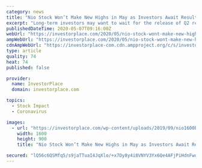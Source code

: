 ```yaml
---
category: news
title: "Nio Stock Won’t Make New Highs in May as Investors Await Results in June"
excerpt: "Long-term investors may want to wait for the release of Q2 results before they buy NIO stock. China EVs are under pressure."
publishedDateTime: 2020-05-07T09:16:00Z
webUrl: "https://investorplace.com/2020/05/nio-stock-wont-make-new-highs-in-may-as-investors-await-results-in-june/"
ampWebUrl: "https://investorplace.com/2020/05/nio-stock-wont-make-new-highs-in-may-as-investors-await-results-in-june/amp/"
cdnAmpWebUrl: "https://investorplace-com.cdn.ampproject.org/c/s/investorplace.com/2020/05/nio-stock-wont-make-new-highs-in-may-as-investors-await-results-in-june/amp/"
type: article
quality: 74
heat: 74
published: false

provider:
  name: InvestorPlace
  domain: investorplace.com

topics:
  - Stock Impact
  - Coronavirus

images:
  - url: "https://investorplace.com/wp-content/uploads/2019/09/nio1600b.jpg"
    width: 1600
    height: 900
    title: "Nio Stock Won’t Make New Highs in May as Investors Await Results in June"

secured: "lQ56c6QSMfq5/s9jaTTuaI4JqXlo/+x7Dy8y4i8VNYV3Yx6Qe4AFjPiHdnFwqq0pvkm00GwZOA6T/aTe27aOUiD5Cclwd3wG9sGDXSULeTS4ZV/pKEd2h90ykOEebaAftEZuQEgAn+KokWyeAu4KZuk1eBqTOx5QL5c0I2xoBMnw5Q/I4DnX6Lh3XMjXS2tOuMu4B8UfA9TwtfrxbeQgDI+X9+pghoc7XaMhjepSpbj/pcAfVpVhyUMQhpmfWZ7wc5zknxREcN/e+HDZ9NSFNyZFAm4Cf4Tm9op4l3MFgE9V0DsP6I8uCA7AyW+/iNtI;bGOcUhgy3p64NjsXwiO9iQ=="
---
```



